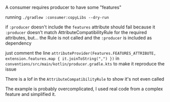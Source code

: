 A consumer requires producer to have some "features"

running
`./gradlew :consumer:copyLibs --dry-run`

if `:producer` doesn't include the `features` attribute
should fail because it `:producer` doesn't match AttributeCompatibilityRule for the required attributes, but...
the Rule is not called and the `:producer` is included as dependency

just comment the line
`attributeProvider(Features.FEATURES_ATTRIBUTE, extension.features.map { it.joinToString(",") })`
in `conventions/src/main/kotlin/producer.gradle.kts` to make it reproduce the issue

There is a lof in the `AttributeCompatibilityRule` to show it's not even called


The example is probably overcomplicated, I used real code from a complex feature and simplified it.